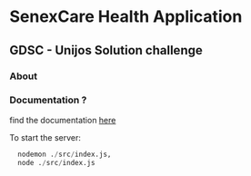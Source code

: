 # SenexCare Health Application

## GDSC - Unijos Solution challenge


### About


### Documentation ?
find the documentation [here](./Documentation.md)

To start the server: 
```python
  nodemon ./src/index.js,
  node ./src/index.js
